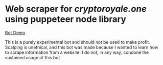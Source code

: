 # Web scraper for *cryptoroyale.one* using puppeteer node library

[Bot Demo](https://youtu.be/pqIlA8QYa2c)

This is a purely experimental bot and should not be used to make profit. Scalping is unethical, and this bot was made because I wanted to learn how to scrape information from a website. I do not, in any way, condone the sustained usage of this bot 

